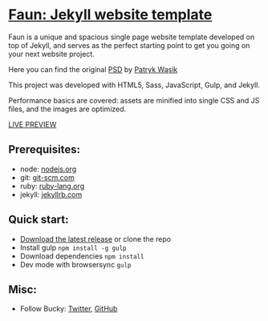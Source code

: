# [Faun: Jekyll website template](http://buckymaler.com/featured-work/faun)

Faun is a unique and spacious single page website template developed on top of Jekyll, and serves as the perfect starting point to get you going on your next website project.

Here you can find the original [PSD](https://symu.co/freebies/templates-4/faun-psd-template/)
by [Patryk Wąsik](https://www.behance.net/glashilla)

This project was developed with HTML5, Sass, JavaScript, Gulp, and Jekyll.

Performance basics are covered: assets are minified into single CSS and JS files, and the images are optimized.

[LIVE PREVIEW](http://buckymaler.com/featured-work/faun)

## Prerequisites:

* node: [nodejs.org](https://nodejs.org/en/)
* git: [git-scm.com](https://git-scm.com/downloads)
* ruby: [ruby-lang.org](https://www.ruby-lang.org/en/)
* jekyll: [jekyllrb.com](https://jekyllrb.com)


## Quick start:

* [Download the latest release](https://github.com/BuckyMaler/Faun/archive/master.zip) or clone the repo
* Install gulp `npm install -g gulp`
* Download dependencies `npm install`
* Dev mode with browsersync `gulp`

## Misc:

* Follow Bucky: [Twitter](https://twitter.com/BuckyMaler), [GitHub](https://github.com/BuckyMaler)
